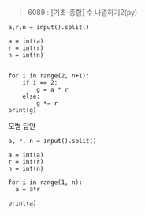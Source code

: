 

>6089 : [기초-종합] 수 나열하기2(py)

```
a,r,n = input().split()

a = int(a)
r = int(r)
n = int(n)


for i in range(2, n+1):
    if i == 2:
        g = a * r
    else:
        g *= r
print(g)
```



모범 답안  
```
a, r, n = input().split()

a = int(a)
r = int(r)
n = int(n)

for i in range(1, n):
  a = a*r

print(a)
```
